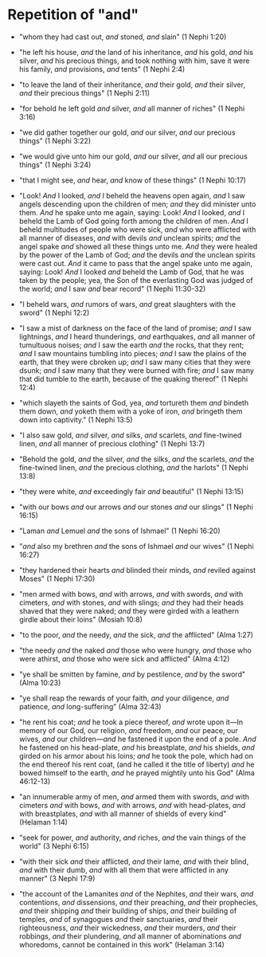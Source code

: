 # Repetition of "and"

*   "whom they had cast out, *and* stoned, *and* slain" (1 Nephi 1:20)
*   "he left his house, *and* the land of his inheritance, *and* his gold,
    *and* his silver, *and* his precious things, and took nothing with him,
    save it were his family, *and* provisions, *and* tents" (1 Nephi 2:4)
*   "to leave the land of their inheritance, *and* their gold, *and* their
    silver, *and* their precious things" (1 Nephi 2:11)
*   "for behold he left gold *and* silver, *and* all manner of riches"
    (1 Nephi 3:16)
*   "we did gather together our gold, *and* our silver, *and* our precious
    things" (1 Nephi 3:22)
*   "we would give unto him our gold, *and* our silver, *and* all our precious
    things" (1 Nephi 3:24)
*   "that I might see, *and* hear, *and* know of these things" (1 Nephi 10:17)
*   "Look! *And* I looked, *and* I beheld the heavens open again, *and* I saw angels descending
    upon the children of men; *and* they did minister unto them. *And* he spake
    unto me again, saying: Look! *And* I looked, *and* I beheld the Lamb of God
    going forth among the children of men. *And* I beheld multitudes of people
    who were sick, *and* who were afflicted with all manner of diseases, *and*
    with devils *and* unclean spirits; *and* the angel spake *and* showed all these
    things unto me. *And* they were healed by the power of the Lamb of God; *and*
    the devils *and* the unclean spirits were cast out. *And* it came to pass that
    the angel spake unto me again, saying: Look! *And* I looked *and* beheld the
    Lamb of God, that he was taken by the people; yea, the Son of the
    everlasting God was judged of the world; *and* I saw *and* bear record" (1 Nephi 11:30-32)
*   "I beheld wars, *and* rumors of wars, *and* great slaughters with the sword"
    (1 Nephi 12:2)
*   "I saw a mist of darkness on the face of the land of promise; *and* I saw
    lightnings, *and* I heard thunderings, *and*
    earthquakes, *and* all manner of tumultuous noises; *and* I saw the earth *and*
    the rocks, that they rent; *and* I saw mountains tumbling into pieces; *and*
    I saw the plains of the earth, that they were cbroken up; *and* I saw many
    cities that they were dsunk; *and* I saw many that they were burned with
    fire; *and* I saw many that did tumble to the earth, because of the quaking
    thereof" (1 Nephi 12:4)
*   "which slayeth the saints of God, yea, *and* tortureth them *and* bindeth
    them down, *and* yoketh them with a yoke of iron, *and* bringeth them down
    into captivity." (1 Nephi 13:5)
*   "I also saw gold, *and* silver, *and* silks, *and* scarlets, *and* fine-twined
    linen, *and* all manner of precious clothing" (1 Nephi 13:7)
*   "Behold the gold, *and* the silver, *and* the silks, *and* the scarlets, *and*
    the fine-twined linen, *and* the precious clothing, *and* the harlots"
    (1 Nephi 13:8)
*   "they were white, *and* exceedingly fair *and* beautiful" (1 Nephi 13:15)
*   "with our bows *and* our arrows *and* our stones *and* our slings" (1 Nephi 16:15)
*   "Laman *and* Lemuel *and* the sons of Ishmael" (1 Nephi 16:20)
*   "*and* also my brethren *and* the sons of Ishmael *and* our wives" (1 Nephi 16:27)
*   "they hardened their hearts *and* blinded their minds, *and* reviled against Moses" (1 Nephi 17:30)

*   "men armed with bows, *and* with arrows, *and* with swords, *and* with cimeters,
    *and* with stones, *and* with slings; *and* they had their heads shaved that
    they were naked; *and* they were girded with a leathern girdle about
    their loins" (Mosiah 10:8)


*   "to the poor, *and* the needy, *and* the sick, *and* the afflicted" (Alma 1:27)
*   "the needy *and* the naked *and* those who were hungry, *and* those who were athirst, *and* those who were sick and afflicted" (Alma 4:12)
*   "ye shall be smitten by famine, *and* by pestilence, *and* by the sword" (Alma 10:23)
*   "ye shall reap the rewards of your faith, *and* your diligence, *and* patience, *and* long-suffering" (Alma 32:43)
*   "he rent his coat; *and* he took a piece thereof, *and* wrote upon it—In
    memory of our God, our religion, *and* freedom, *and* our peace, our wives,
    *and* our children—*and* he fastened it upon the end of a pole. *And* he
    fastened on his head-plate, *and* his breastplate, *and* his shields, *and*
    girded on his armor about his loins; *and* he took the pole, which had on
    the end thereof his rent coat, (and he called it the title of liberty) *and*
    he bowed himself to the earth, *and* he prayed mightily unto his God"
    (Alma 46:12-13)

*   "an innumerable army of men, *and* armed them with swords, *and* with
    cimeters *and* with bows, *and* with arrows, *and* with head-plates,
    *and* with breastplates, *and* with all manner of shields of every kind"
    (Helaman 1:14)

*   "seek for power, *and* authority, *and* riches, *and* the vain things of the world" (3 Nephi 6:15)
*   "with their sick *and* their afflicted, *and* their lame, *and* with their blind, *and* with their dumb, *and* with all them that were afflicted in any manner" (3 Nephi 17:9)

*   "the account of the Lamanites *and* of the Nephites, *and* their wars, *and*
    contentions, *and* dissensions, *and* their preaching, *and* their prophecies,
    *and* their shipping *and* their building of ships, *and* their building of
    temples, *and* of synagogues *and* their sanctuaries, *and* their righteousness,
    *and* their wickedness, *and* their murders, *and* their robbings, *and* their
    plundering, *and* all manner of abominations *and* whoredoms, cannot be
    contained in this work" (Helaman 3:14)